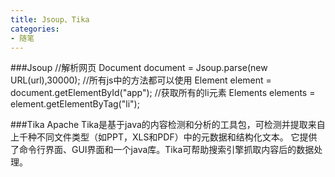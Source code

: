 ```yaml
---
title: Jsoup、Tika
categories:
- 随笔
---
```

###Jsoup
//解析网页
Document document = Jsoup.parse(new URL(url),30000);
//所有js中的方法都可以使用
Element element = document.getElementById("app");
//获取所有的li元素
Elements elements = element.getElementByTag("li");


###Tika
Apache Tika是基于java的内容检测和分析的工具包，可检测并提取来自上千种不同文件类型（如PPT，XLS和PDF）中的元数据和结构化文本。 它提供了命令行界面、GUI界面和一个java库。Tika可帮助搜索引擎抓取内容后的数据处理。
